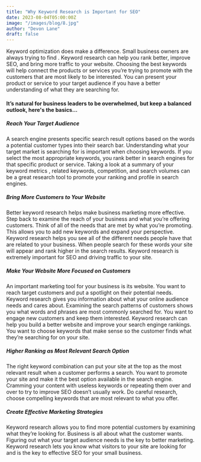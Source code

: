```yaml
---
title: "Why Keyword Research is Important for SEO"
date: 2023-08-04T05:00:00Z
image: "/images/blog/8.jpg"
author: "Devon Lane"
draft: false
---
```


Keyword optimization does make a difference. Small business owners are always trying to find . Keyword research can help you rank better, improve SEO, and bring more traffic to your website. Choosing the best keywords will help connect the products or services you’re trying to promote with the customers that are most likely to be interested. You can present your product or service to your target audience if you have a better understanding of what they are searching for.

#### It’s natural for business leaders to be overwhelmed, but keep a balanced outlook, here's the basics...

##### Reach Your Target Audience

A search engine presents specific search result options based on the words a potential customer types into their search bar. Understanding what your target market is searching for is important when choosing keywords. If you select the most appropriate keywords, you rank better in search engines for that specific product or service. Taking a look at a summary of your keyword metrics , related keywords, competition, and search volumes can be a great research tool to promote your ranking and profile in search engines.

##### Bring More Customers to Your Website

Better keyword research helps make business marketing more effective. Step back to examine the reach of your business and what you’re offering customers. Think of all of the needs that are met by what you’re promoting. This allows you to add new keywords and expand your perspective. Keyword research helps you see all of the different needs people have that are related to your business. When people search for these words your site will appear and rank higher in the search results. Keyword research is extremely important for SEO and driving traffic to your site.

##### Make Your Website More Focused on Customers

An important marketing tool for your business is its website. You want to reach target customers and put a spotlight on their potential needs. Keyword research gives you information about what your online audience needs and cares about. Examining the search patterns of customers shows you what words and phrases are most commonly searched for. You want to engage new customers and keep them interested. Keyword research can help you build a better website and improve your search enginge rankings. You want to choose keywords that make sense so the customer finds what they’re searching for on your site.

<!--
> Lorem ipsum dolor sit amet, consectetur adipisci elit, sed eiusmod tempor incidunt ut labore et dolore magna aliqua. Ut enim ad minim veniam, quis nostrum
>
> <cite>Esther Howard</cite><br> <span>CEO & Founder</span>
-->

##### Higher Ranking as Most Relevant Search Option

The right keyword combination can put your site at the top as the most relevant result when a customer performs a search. You want to promote your site and make it the best option available in the search engine. Cramming your content with useless keywords or repeating them over and over to try to improve SEO doesn’t usually work. Do careful research, choose compelling keywords that are most relevant to what you offer.

##### Create Effective Marketing Strategies

Keyword research allows you to find more potential customers by examining what they’re looking for. Business is all about what the customer wants. Figuring out what your target audience needs is the key to better marketing. Keyword research lets you know what visitors to your site are looking for and is the key to effective SEO for your small business.
